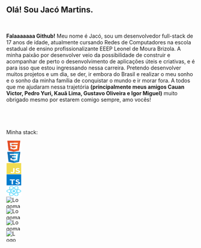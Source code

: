 ## Olá! Sou <span color="#A277FF">Jacó Martins</span>.
<br>
<div style="display: flex; flex-direction: row; gap: 2rem;">
<p><span color="#A277FF"><b>Falaaaaaaa Github!</b></span> Meu nome é Jacó, sou um desenvolvedor full-stack de 17 anos de idade, atualmente cursando Redes de Computadores na escola estadual de ensino profissionalizante EEEP Leonel de Moura Brizola. A minha paixão por desenvolver veio da possibilidade de construir e acompanhar de perto o desenvolvimento de aplicações úteis e criativas, e é para isso que estou ingressando nessa carreira. Pretendo desenvolver muitos projetos e um dia, se der, ir embora do Brasil e realizar o meu sonho e o sonho da minha família de conquistar o mundo e ir morar fora. A todos que me ajudaram nessa trajetória <span color="#A277FF"><b>(principalmente meus amigos Cauan Victor, Pedro Yuri, Kauã Lima, Gustavo Oliveira e Igor Miguel)</b></span> muito obrigado mesmo por estarem comigo sempre, amo vocês!</p>
</div>

<header>
   <link rel="stylesheet" href="https://cdn.jsdelivr.net/gh/devicons/devicon@v2.14.0/devicon.min.css">
</header>

Minha stack:
<div style="display: flex; flex-direction: column;">
  <img align="center" alt="Logomarca do HTML" height="30" width="40" src="https://raw.githubusercontent.com/devicons/devicon/master/icons/html5/html5-original.svg">
  <img align="center" alt="Logomarca do CSS" height="30" width="40" src="https://raw.githubusercontent.com/devicons/devicon/master/icons/css3/css3-original.svg">
  <img align="center" alt="Logomarca do Javascript" height="30" width="40" src="https://raw.githubusercontent.com/devicons/devicon/master/icons/javascript/javascript-plain.svg">
  <img align="center" alt="Logomarca do Typescript" height="30" width="40" src="https://raw.githubusercontent.com/devicons/devicon/master/icons/typescript/typescript-plain.svg">
  <img align="center" alt="Logomarca do React" height="30" width="40" src="https://raw.githubusercontent.com/devicons/devicon/master/icons/react/react-original.svg">
  <img align="center" alt="Logomarca do SQL" height="30" width="40" src="https://cdn.jsdelivr.net/gh/devicons/devicon/icons/mysql/mysql-original.svg">
  <img align="center" alt="Logomarca do NodeJS" height="30" width="40" src="https://cdn.jsdelivr.net/gh/devicons/devicon/icons/nodejs/nodejs-original.svg">
   <img align="center" alt="Logomarca do PHP" height="30" width="40" src="https://cdn.jsdelivr.net/gh/devicons/devicon/icons/php/php-original.svg" />
  <img align="center" alt="Logomarca do Laravel" height="30" width="30" src="https://cdn.jsdelivr.net/gh/devicons/devicon/icons/laravel/laravel-plain.svg" />
</div>
<br>
